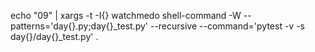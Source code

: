 echo "09" | xargs -t -I{} watchmedo shell-command -W --patterns='day{}.py;day{}_test.py' --recursive --command='pytest -v -s day{}/day{}_test.py' . 
